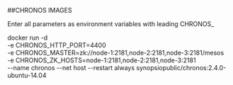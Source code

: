 ##CHRONOS IMAGES

Enter all parameters as environment variables with leading CHRONOS_


docker run -d \
-e CHRONOS_HTTP_PORT=4400 \
-e CHRONOS_MASTER=zk://node-1:2181,node-2:2181,node-3:2181/mesos \
-e CHRONOS_ZK_HOSTS=node-1:2181,node-2:2181,node-3:2181 \
--name chronos --net host --restart always synopsiopublic/chronos:2.4.0-ubuntu-14.04
